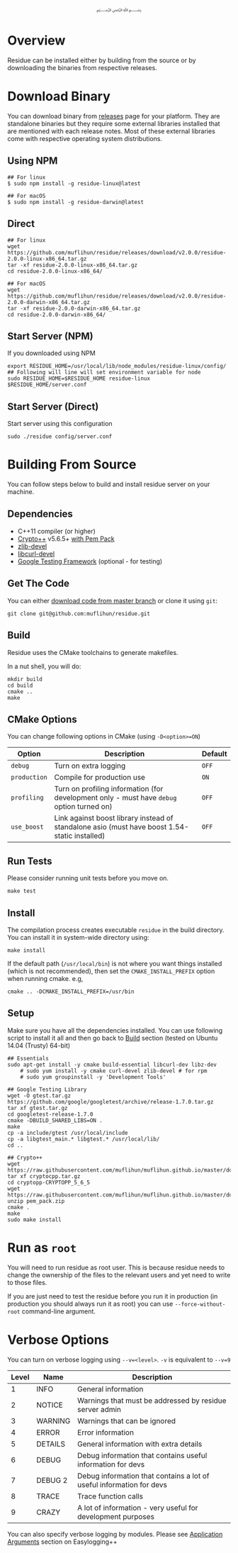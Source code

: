 <p align="center">
   ﷽
</p>

# Overview
Residue can be installed either by building from the source or by downloading the binaries from respective releases.

# Download Binary
You can download binary from [releases](https://github.com/muflihun/residue/releases) page for your platform. They are standalone binaries but they require some external libraries installed that are mentioned with each release notes. Most of these external libraries come with respective operating system distributions.

## Using NPM

```
## For linux
$ sudo npm install -g residue-linux@latest
```

```
## For macOS
$ sudo npm install -g residue-darwin@latest
```

## Direct
```
## For linux
wget https://github.com/muflihun/residue/releases/download/v2.0.0/residue-2.0.0-linux-x86_64.tar.gz
tar -xf residue-2.0.0-linux-x86_64.tar.gz
cd residue-2.0.0-linux-x86_64/
```

```
## For macOS
wget https://github.com/muflihun/residue/releases/download/v2.0.0/residue-2.0.0-darwin-x86_64.tar.gz
tar -xf residue-2.0.0-darwin-x86_64.tar.gz
cd residue-2.0.0-darwin-x86_64/
```

## Start Server (NPM)
If you downloaded using NPM

```
export RESIDUE_HOME=/usr/local/lib/node_modules/residue-linux/config/
## Following will line will set environment variable for node
sudo RESIDUE_HOME=$RESIDUE_HOME residue-linux $RESIDUE_HOME/server.conf
```

## Start Server (Direct)
Start server using this configuration

```
sudo ./residue config/server.conf
```

# Building From Source
You can follow steps below to build and install residue server on your machine.

## Dependencies
  * C++11 compiler (or higher)
  * [Crypto++](https://www.cryptopp.com/) v5.6.5+ [with Pem Pack](https://raw.githubusercontent.com/muflihun/muflihun.github.io/master/downloads/pem_pack.zip)
  * [zlib-devel](https://zlib.net/)
  * [libcurl-devel](https://curl.haxx.se/libcurl/)
  * [Google Testing Framework](https://github.com/google/googletest/blob/master/googletest/docs/Primer.md) (optional - for testing)
  
## Get The Code
You can either [download code from master branch](https://github.com/muflihun/residue/archive/master.zip) or clone it using `git`:

```
git clone git@github.com:muflihun/residue.git
```

## Build
Residue uses the CMake toolchains to generate makefiles.

In a nut shell, you will do:

```
mkdir build
cd build
cmake ..
make
```

## CMake Options
You can change following options in CMake (using `-D<option>=ON`)

|    Option    | Description                     | Default |
| ------------ | ------------------------------- |---------|
| `debug`      | Turn on extra logging           | `OFF`   |
| `production` | Compile for production use      | `ON`   |
| `profiling`  | Turn on profiling information (for development only - must have `debug` option turned on) | `OFF` |
| `use_boost` | Link against boost library instead of standalone asio (must have boost 1.54-static installed) | `OFF` |

## Run Tests
Please consider running unit tests before you move on.

```
make test
```

## Install
The compilation process creates executable `residue` in the build directory. You can install it in system-wide directory using:

```
make install
```

If the default path (`/usr/local/bin`) is not where you want things installed (which is not recommended), then set the `CMAKE_INSTALL_PREFIX` option when running cmake. e.g,

```
cmake .. -DCMAKE_INSTALL_PREFIX=/usr/bin
```

## Setup
Make sure you have all the dependencies installed. You can use following script to install it all and then go back to [Build](#build) section (tested on Ubuntu 14.04 (Trusty) 64-bit)

```
## Essentials
sudo apt-get install -y cmake build-essential libcurl-dev libz-dev
    # sudo yum install -y cmake curl-devel zlib-devel # for rpm
    # sudo yum groupinstall -y 'Development Tools'

## Google Testing Library
wget -O gtest.tar.gz https://github.com/google/googletest/archive/release-1.7.0.tar.gz
tar xf gtest.tar.gz
cd googletest-release-1.7.0
cmake -DBUILD_SHARED_LIBS=ON .
make
cp -a include/gtest /usr/local/include
cp -a libgtest_main.* libgtest.* /usr/local/lib/
cd ..

## Crypto++
wget https://raw.githubusercontent.com/muflihun/muflihun.github.io/master/downloads/cryptocpp.tar.gz
tar xf cryptocpp.tar.gz
cd cryptopp-CRYPTOPP_5_6_5
wget https://raw.githubusercontent.com/muflihun/muflihun.github.io/master/downloads/pem_pack.zip
unzip pem_pack.zip
cmake .
make
sudo make install
```

# Run as `root`
You will need to run residue as root user. This is because residue needs to change the ownership of the files to the relevant users and yet need to write to those files.

If you are just need to test the residue before you run it in production (in production you should always run it as root) you can use `--force-without-root` command-line argument.

# Verbose Options
You can turn on verbose logging using `--v=<level>`. `-v` is equivalent to `--v=9`

| **Level** | **Name**        | **Description**                                                       |
|-----------|-----------------|-----------------------------------------------------------------------|
| 1         | INFO            | General information                                                   |
| 2         | NOTICE          | Warnings that must be addressed by residue server admin               |
| 3         | WARNING         | Warnings that can be ignored                                          |
| 4         | ERROR           | Error information                                                     |
| 5         | DETAILS         | General information with extra details                                |
| 6         | DEBUG           | Debug information that contains useful information for devs           |
| 7         | DEBUG 2         | Debug information that contains a lot of useful information for devs  |
| 8         | TRACE           | Trace function calls                                                  |
| 9         | CRAZY           | A lot of information - very useful for development purposes           |

You can also specify verbose logging by modules. Please see [Application Arguments](https://github.com/muflihun/easyloggingpp#application-arguments) section on Easylogging++
